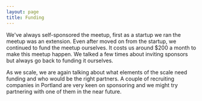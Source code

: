 ```yaml
---
layout: page
title: Funding
---
```


We've always self-sponsored the meetup, first as a startup we ran the meetup was an extension.  Even after moved on from the startup, we continued to fund the meetup ourselves.  It costs us around $200 a month to make this meetup happen.  We talked a few times about inviting sponsors but always go back to funding it ourselves.

As we scale, we are again talking about what elements of the scale need funding and who would be the right partners.  A couple of recruiting companies in Portland are very keen on sponsoring and we might try partnering with one of them in the near future.
